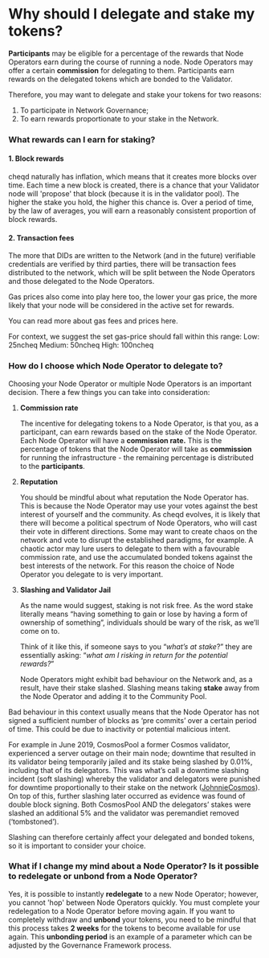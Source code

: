 # Why should I delegate and stake my tokens?

**Participants** may be eligible for a percentage of the rewards that Node Operators earn during the course of running a node. Node Operators may offer a certain **commission** for delegating to them. Participants earn rewards on the delegated tokens which are bonded to the Validator.

Therefore, you may want to delegate and stake your tokens for two reasons:

1. To participate in Network Governance;
2. To earn rewards proportionate to your stake in the Network.&#x20;

### What rewards can I earn for staking?

#### 1. Block rewards

cheqd naturally has inflation, which means that it creates more blocks over time. Each time a new block is created, there is a chance that your Validator node will 'propose' that block (because it is in the validator pool). The higher the stake you hold, the higher this chance is. Over a period of time, by the law of averages, you will earn a reasonably consistent proportion of block rewards.

#### 2. Transaction fees

The more that DIDs are written to the Network (and in the future) verifiable credentials are verified by third parties, there will be transaction fees distributed to the network, which will be split between the Node Operators and those delegated to the Node Operators.

Gas prices also come into play here too, the lower your gas price, the more likely that your node will be considered in the active set for rewards.

You can read more about gas fees and prices here.

For context, we suggest the set gas-price should fall within this range: Low: 25ncheq Medium: 50ncheq High: 100ncheq

### How do I choose which **Node Operator** to **delegate** to?

Choosing your Node Operator or multiple Node Operators is an important decision. There a few things you can take into consideration:

1.  **Commission rate**

    The incentive for delegating tokens to a Node Operator, is that you, as a participant, can earn rewards based on the stake of the Node Operator. Each Node Operator will have a **commission rate.** This is the percentage of tokens that the Node Operator will take as **commission** for running the infrastructure - the remaining percentage is distributed to the **participants**.
2.  **Reputation**

    You should be mindful about what reputation the Node Operator has. This is because the Node Operator may use your votes against the best interest of yourself and the community. As cheqd evolves, it is likely that there will become a political spectrum of Node Operators, who will cast their vote in different directions. Some may want to create chaos on the network and vote to disrupt the established paradigms, for example. A chaotic actor may lure users to delegate to them with a favourable commission rate, and use the accumulated bonded tokens against the best interests of the network. For this reason the choice of Node Operator you delegate to is very important.
3.  **Slashing and Validator Jail**

    As the name would suggest, staking is not risk free. As the word stake literally means “having something to gain or lose by having a form of ownership of something”, individuals should be wary of the risk, as we’ll come on to.

    Think of it like this, if someone says to you “_what’s at stake_?” they are essentially asking: “_what am I risking in return for the potential rewards?_”

    Node Operators might exhibit bad behaviour on the Network and, as a result, have their stake slashed. Slashing means taking **stake** away from the Node Operator and adding it to the Community Pool.

Bad behaviour in this context usually means that the Node Operator has not signed a sufficient number of blocks as ‘pre commits’ over a certain period of time. This could be due to inactivity or potential malicious intent.

For example in June 2019, CosmosPool a former Cosmos validator, experienced a server outage on their main node; downtime that resulted in its validator being temporarily jailed and its stake being slashed by 0.01%, including that of its delegators. This was what’s call a downtime slashing incident (soft slashing) whereby the validator and delegators were punished for downtime proportionally to their stake on the network ([JohnnieCosmos](https://johnniecosmos.medium.com/what-you-need-to-know-when-staking-on-the-cosmos-ecosystem-e6fc13a1b0e3)). On top of this, further slashing later occurred as evidence was found of double block signing. Both CosmosPool AND the delegators’ stakes were slashed an additional 5% and the validator was peremandiet removed (‘tombstoned’).

Slashing can therefore certainly affect your delegated and bonded tokens, so it is important to consider your choice.

### What if I change my mind about a Node Operator? Is it possible to **redelegate** or **unbond** from a Node Operator?

Yes, it is possible to instantly **redelegate** to a new Node Operator; however, you cannot 'hop' between Node Operators quickly. You must complete your redelegation to a Node Operator before moving again. If you want to completely withdraw and **unbond** your tokens, you need to be mindful that this process takes **2 weeks** for the tokens to become available for use again. This **unbonding period** is an example of a parameter which can be adjusted by the Governance Framework process.
